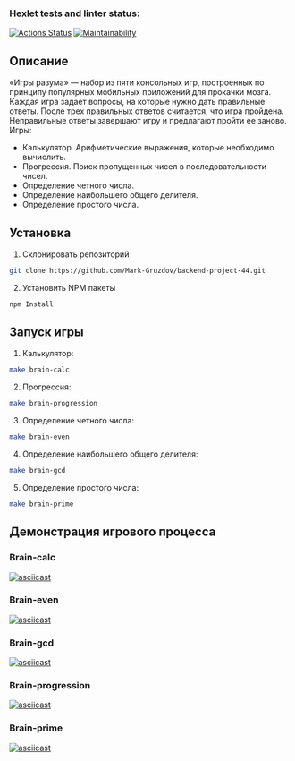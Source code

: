 <!-- HEXLET TESTS AND LINTER STATUS -->
### Hexlet tests and linter status:
[![Actions Status](https://github.com/Mark-Gruzdov/backend-project-44/actions/workflows/hexlet-check.yml/badge.svg)](https://github.com/Mark-Gruzdov/backend-project-44/actions)
[![Maintainability](https://api.codeclimate.com/v1/badges/5616b74f2f0f6175618a/maintainability)](https://codeclimate.com/github/Mark-Gruzdov/backend-project-44/maintainability)

<!-- ОПИСАНИЕ -->
## Описание

«Игры разума» — набор из пяти консольных игр, построенных по принципу популярных мобильных приложений для прокачки мозга. Каждая игра задает вопросы, на которые нужно дать правильные ответы. После трех правильных ответов считается, что игра пройдена. Неправильные ответы завершают игру и предлагают пройти ее заново. Игры:

 - Калькулятор. Арифметические выражения, которые необходимо вычислить.
 - Прогрессия. Поиск пропущенных чисел в последовательности чисел.
 - Определение четного числа.
 - Определение наибольшего общего делителя.
 - Определение простого числа.

<!-- УСТАНОВКА -->
## Установка

1. Склонировать репозиторий
  ```sh
  git clone https://github.com/Mark-Gruzdov/backend-project-44.git
  ```
2. Установить NPM пакеты
  ```sh
  npm Install
  ```

<!-- ЗАПУСК ИГРЫ -->
## Запуск игры

1. Калькулятор:
  ```sh
  make brain-calc
  ```
2. Прогрессия:
  ```sh
  make brain-progression
  ```
3. Определение четного числа:
  ```sh
  make brain-even
  ```
4. Определение наибольшего общего делителя:
  ```sh
  make brain-gcd
  ```
5. Определение простого числа:
  ```sh
  make brain-prime
  ```

<!-- ДЕМОНСТРАЦИЯ ИГРОВОГО ПРОЦЕССА -->
## Демонстрация игрового процесса

### Brain-calc
[![asciicast](https://asciinema.org/a/631100.svg)](https://asciinema.org/a/631100)
### Brain-even
[![asciicast](https://asciinema.org/a/631099.svg)](https://asciinema.org/a/631099)
### Brain-gcd
[![asciicast](https://asciinema.org/a/631098.svg)](https://asciinema.org/a/631098)
### Brain-progression
[![asciicast](https://asciinema.org/a/630180.svg)](https://asciinema.org/a/630180)
### Brain-prime
[![asciicast](https://asciinema.org/a/631096.svg)](https://asciinema.org/a/631096)